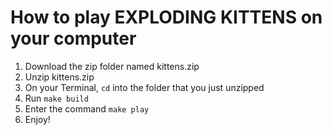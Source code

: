# How to play EXPLODING KITTENS on your computer

1. Download the zip folder named kittens.zip
2. Unzip kittens.zip
3. On your Terminal, `cd` into the folder that you just unzipped 
4. Run `make build`
5. Enter the command `make play`
6. Enjoy!